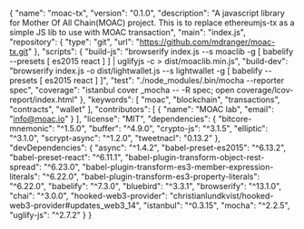 {
  "name": "moac-tx",
  "version": "0.1.0",
  "description": "A javascript library for Mother Of All Chain(MOAC) project. This is to replace ethereumjs-tx as a simple JS lib to use with MOAC transaction",
  "main": "index.js",
  "repository": {
    "type": "git",
    "url": "https://github.com/mdranger/moac-tx.git"
  },
  "scripts": {
    "build-js": "browserify index.js --s moaclib -g [ babelify --presets [ es2015 react ] ] | uglifyjs -c > dist/moaclib.min.js",
    "build-dev": "browserify index.js -o dist/lightwallet.js --s lightwallet -g [ babelify --presets [ es2015 react ] ]",
    "test": "./node_modules/.bin/mocha --reporter spec",
    "coverage": "istanbul cover _mocha -- -R spec; open coverage/lcov-report/index.html"
  },
  "keywords": [
    "moac",
    "blockchain",
    "transactions",
    "contracts",
    "wallet"
  ],
  "contributors": [
    {
      "name": "MOAC lab",
      "email": "info@moac.io"
    }
  ],
  "license": "MIT",
  "dependencies": {
    "bitcore-mnemonic": "^1.5.0",
    "buffer": "^4.9.0",
    "crypto-js": "^3.1.5",
    "elliptic": "^3.1.0",
    "scrypt-async": "^1.2.0",
    "tweetnacl": "0.13.2"
  },
  "devDependencies": {
    "async": "^1.4.2",
    "babel-preset-es2015": "^6.13.2",
    "babel-preset-react": "^6.11.1",
    "babel-plugin-transform-object-rest-spread": "^6.23.0",
    "babel-plugin-transform-es3-member-expression-literals": "^6.22.0",
    "babel-plugin-transform-es3-property-literals": "^6.22.0",
    "babelify": "^7.3.0",
    "bluebird": "^3.3.1",
    "browserify": "^13.1.0",
    "chai": "^3.0.0",
    "hooked-web3-provider": "christianlundkvist/hooked-web3-provider#updates_web3_14",
    "istanbul": "^0.3.15",
    "mocha": "^2.2.5",
    "uglify-js": "^2.7.2"
  }
}
